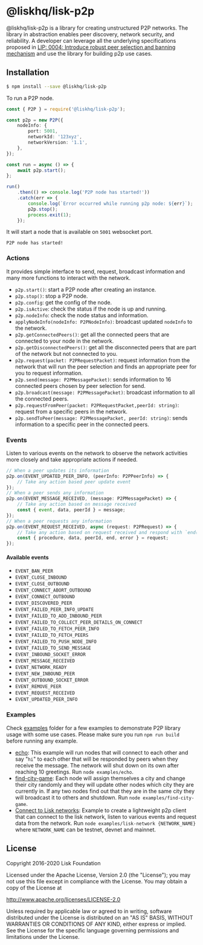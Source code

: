 # @liskhq/lisk-p2p

@liskhq/lisk-p2p is a library for creating unstructured P2P networks. The library in abstraction enables peer discovery, network security, and reliability. A developer can leverage all the underlying specifications proposed in [LIP: 0004: Introduce robust peer selection and banning mechanism](https://github.com/LiskHQ/lips/blob/master/proposals/lip-0004.md) and use the library for building p2p use cases.

## Installation

```sh
$ npm install --save @liskhq/lisk-p2p
```

To run a P2P node.

```typescript
const { P2P } = require('@liskhq/lisk-p2p');

const p2p = new P2P({
	nodeInfo: {
		port: 5001,
		networkId: '123xyz',
		networkVersion: '1.1',
	},
});

const run = async () => {
	await p2p.start();
};

run()
	.then(() => console.log('P2P node has started!'))
	.catch(err => {
		console.log(`Error occurred while running p2p node: ${err}`);
		p2p.stop();
		process.exit(1);
	});
```

It will start a node that is available on `5001` websocket port.

```shell
P2P node has started!
```

### Actions

It provides simple interface to send, request, broadcast information and many more functions to interact with the network.

- `p2p.start()`: start a P2P node after creating an instance.
- `p2p.stop()`: stop a P2P node.
- `p2p.config`: get the config of the node.
- `p2p.isActive`: check the status if the node is up and running.
- `p2p.nodeInfo`: check the node status and information.
- `applyNodeInfo(nodeInfo: P2PNodeInfo)`: broadcast updated `nodeInfo` to the network.
- `p2p.getConnectedPeers()`: get all the connected peers that are connected to your node in the network.
- `p2p.getDisconnectedPeers()`: get all the disconnected peers that are part of the network but not connected to you.
- `p2p.request(packet: P2PRequestPacket)`: request information from the network that will run the peer selection and finds an appropriate peer for you to request information.
- `p2p.send(message: P2PMessagePacket)`: sends information to 16 connected peers chosen by peer selection for send.
- `p2p.broadcast(message: P2PMessagePacket)`: broadcast information to all the connected peers.
- `p2p.requestFromPeer(packet: P2PRequestPacket,peerId: string)`: request from a specific peers in the network.
- `p2p.sendToPeer(message: P2PMessagePacket, peerId: string)`: sends information to a specific peer in the connected peers.

### Events

Listen to various events on the network to observe the network activities more closely and take appropriate actions if needed.

```typescript
// When a peer updates its information
p2p.on(EVENT_UPDATED_PEER_INFO, (peerInfo: P2PPeerInfo) => {
	// Take any action based peer update event
});
// When a peer sends any information
p2p.on(EVENT_MESSAGE_RECEIVED, (message: P2PMessagePacket) => {
	// Take any action based on message received
	const { event, data, peerId } = message;
});
// When a peer requests any information
p2p.on(EVENT_REQUEST_RECEIVED, async (request: P2PRequest) => {
	// Take any action based on request received and respond with `end(results)` with results or return an error by `error(new Error('Request was not processed successfully'))`
	const { procedure, data, peerId, end, error } = request;
});
```

#### Available events

- `EVENT_BAN_PEER`
- `EVENT_CLOSE_INBOUND`
- `EVENT_CLOSE_OUTBOUND`
- `EVENT_CONNECT_ABORT_OUTBOUND`
- `EVENT_CONNECT_OUTBOUND`
- `EVENT_DISCOVERED_PEER`
- `EVENT_FAILED_PEER_INFO_UPDATE`
- `EVENT_FAILED_TO_ADD_INBOUND_PEER`
- `EVENT_FAILED_TO_COLLECT_PEER_DETAILS_ON_CONNECT`
- `EVENT_FAILED_TO_FETCH_PEER_INFO`
- `EVENT_FAILED_TO_FETCH_PEERS`
- `EVENT_FAILED_TO_PUSH_NODE_INFO`
- `EVENT_FAILED_TO_SEND_MESSAGE`
- `EVENT_INBOUND_SOCKET_ERROR`
- `EVENT_MESSAGE_RECEIVED`
- `EVENT_NETWORK_READY`
- `EVENT_NEW_INBOUND_PEER`
- `EVENT_OUTBOUND_SOCKET_ERROR`
- `EVENT_REMOVE_PEER`
- `EVENT_REQUEST_RECEIVED`
- `EVENT_UPDATED_PEER_INFO`

### Examples

Check [examples](examples/) folder for a few examples to demonstrate P2P library usage with some use cases. Please make sure you run `npm run build` before running any example.

- [echo](examples/echo): This example will run nodes that will connect to each other and say "`hi`" to each other that will be responded by peers when they receive the message. The network will shut down on its own after reaching 10 greetings. Run `node examples/echo`.
- [find-city-game](examples/find-city-game): Each node will assign themselves a city and change their city randomly and they will update other nodes which city they are currently in. If any two nodes find out that they are in the same city they will broadcast it to others and shutdown. Run `node examples/find-city-game`.
- [Connect to Lisk networks](examples/lisk-networks): Example to create a lightweight p2p client that can connect to the lisk network, listen to various events and request data from the network. Run `node examples/lisk-network {NETWORK_NAME}` where `NETWORK_NAME` can be testnet, devnet and mainnet.

## License

Copyright 2016-2020 Lisk Foundation

Licensed under the Apache License, Version 2.0 (the "License");
you may not use this file except in compliance with the License.
You may obtain a copy of the License at

http://www.apache.org/licenses/LICENSE-2.0

Unless required by applicable law or agreed to in writing, software
distributed under the License is distributed on an "AS IS" BASIS,
WITHOUT WARRANTIES OR CONDITIONS OF ANY KIND, either express or implied.
See the License for the specific language governing permissions and
limitations under the License.

[lisk core github]: https://github.com/LiskHQ/lisk
[lisk documentation site]: https://lisk.io/documentation/lisk-elements
